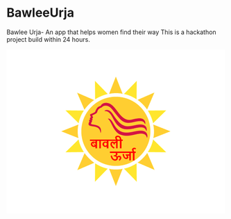 # BawleeUrja
Bawlee Urja- An app that helps women find their way
This is a hackathon project build within 24 hours.

![Bawlee Urja](/BawleeUrjaLogo.png)

